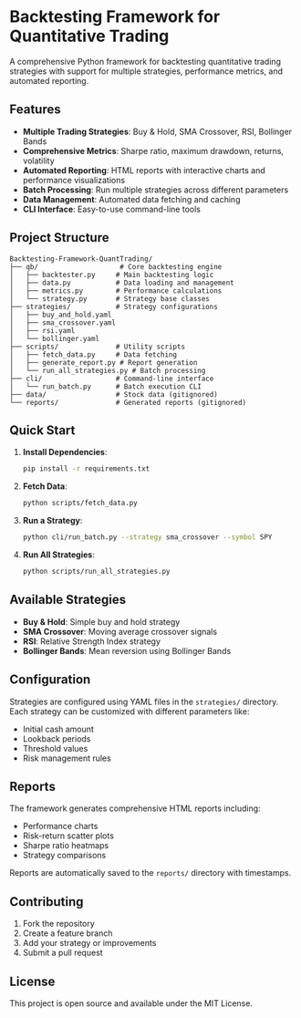 # Backtesting Framework for Quantitative Trading

A comprehensive Python framework for backtesting quantitative trading strategies with support for multiple strategies, performance metrics, and automated reporting.

## Features

- **Multiple Trading Strategies**: Buy & Hold, SMA Crossover, RSI, Bollinger Bands
- **Comprehensive Metrics**: Sharpe ratio, maximum drawdown, returns, volatility
- **Automated Reporting**: HTML reports with interactive charts and performance visualizations
- **Batch Processing**: Run multiple strategies across different parameters
- **Data Management**: Automated data fetching and caching
- **CLI Interface**: Easy-to-use command-line tools

## Project Structure

```
Backtesting-Framework-QuantTrading/
├── qb/                    # Core backtesting engine
│   ├── backtester.py     # Main backtesting logic
│   ├── data.py           # Data loading and management
│   ├── metrics.py        # Performance calculations
│   └── strategy.py       # Strategy base classes
├── strategies/           # Strategy configurations
│   ├── buy_and_hold.yaml
│   ├── sma_crossover.yaml
│   ├── rsi.yaml
│   └── bollinger.yaml
├── scripts/              # Utility scripts
│   ├── fetch_data.py     # Data fetching
│   ├── generate_report.py # Report generation
│   └── run_all_strategies.py # Batch processing
├── cli/                  # Command-line interface
│   └── run_batch.py      # Batch execution CLI
├── data/                 # Stock data (gitignored)
└── reports/              # Generated reports (gitignored)
```

## Quick Start

1. **Install Dependencies**:
   ```bash
   pip install -r requirements.txt
   ```

2. **Fetch Data**:
   ```bash
   python scripts/fetch_data.py
   ```

3. **Run a Strategy**:
   ```bash
   python cli/run_batch.py --strategy sma_crossover --symbol SPY
   ```

4. **Run All Strategies**:
   ```bash
   python scripts/run_all_strategies.py
   ```

## Available Strategies

- **Buy & Hold**: Simple buy and hold strategy
- **SMA Crossover**: Moving average crossover signals
- **RSI**: Relative Strength Index strategy
- **Bollinger Bands**: Mean reversion using Bollinger Bands

## Configuration

Strategies are configured using YAML files in the `strategies/` directory. Each strategy can be customized with different parameters like:

- Initial cash amount
- Lookback periods
- Threshold values
- Risk management rules

## Reports

The framework generates comprehensive HTML reports including:
- Performance charts
- Risk-return scatter plots
- Sharpe ratio heatmaps
- Strategy comparisons

Reports are automatically saved to the `reports/` directory with timestamps.

## Contributing

1. Fork the repository
2. Create a feature branch
3. Add your strategy or improvements
4. Submit a pull request

## License

This project is open source and available under the MIT License.